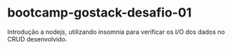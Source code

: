 # bootcamp-gostack-desafio-01
Introdução a nodejs, utilizando insomnia para verificar os I/O dos dados no CRUD desenvolvido.
